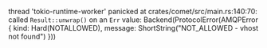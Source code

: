 thread 'tokio-runtime-worker' panicked at crates/comet/src/main.rs:140:70:
called `Result::unwrap()` on an `Err` value: Backend(ProtocolError(AMQPError { kind: Hard(NOTALLOWED), message: ShortString("NOT_ALLOWED - vhost  not found") }))
